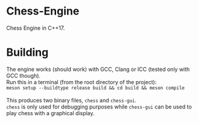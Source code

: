 # Chess-Engine
Chess Engine in C++17.
# Building
The engine works (should work) with GCC, Clang or ICC (tested only with GCC though).
<br>Run this in a terminal (from the root directory of the project):
<br>`meson setup --buildtype release build && cd build && meson compile`
<br><br> This produces two binary files, `chess` and `chess-gui`.
<br> `chess` is only used for debugging purposes while `chess-gui` can be used to play chess with a graphical display.
